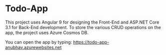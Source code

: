 # Todo-App

This project uses Angular 9 for designing the Front-End and ASP.NET Core 3.1 for Back-End development. To store the various CRUD operations on the app, the project uses Azure Cosmos DB. 

You can open the app by typing: https://todo-app-anubhav.azurewebsites.net
